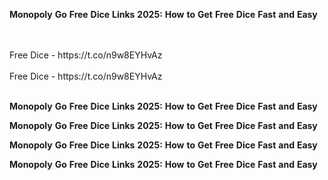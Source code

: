 <strong>Monopoly</strong> <strong>Go</strong> <strong>Free</strong> <strong>Dice</strong> <strong>Links</strong> <strong>2025:</strong> <strong>How</strong> <strong>to</strong> <strong>Get</strong> <strong>Free</strong> <strong>Dice</strong> <strong>Fast</strong> <strong>and</strong> <strong>Easy</strong>

<br>
<br>Free Dice - https://t.co/n9w8EYHvAz
<br>
<br>Free Dice - https://t.co/n9w8EYHvAz
<br>
<br>

<strong>Monopoly</strong> <strong>Go</strong> <strong>Free</strong> <strong>Dice</strong> <strong>Links</strong> <strong>2025:</strong> <strong>How</strong> <strong>to</strong> <strong>Get</strong> <strong>Free</strong> <strong>Dice</strong> <strong>Fast</strong> <strong>and</strong> <strong>Easy</strong>

<strong>Monopoly</strong> <strong>Go</strong> <strong>Free</strong> <strong>Dice</strong> <strong>Links</strong> <strong>2025:</strong> <strong>How</strong> <strong>to</strong> <strong>Get</strong> <strong>Free</strong> <strong>Dice</strong> <strong>Fast</strong> <strong>and</strong> <strong>Easy</strong>

<strong>Monopoly</strong> <strong>Go</strong> <strong>Free</strong> <strong>Dice</strong> <strong>Links</strong> <strong>2025:</strong> <strong>How</strong> <strong>to</strong> <strong>Get</strong> <strong>Free</strong> <strong>Dice</strong> <strong>Fast</strong> <strong>and</strong> <strong>Easy</strong>

<strong>Monopoly</strong> <strong>Go</strong> <strong>Free</strong> <strong>Dice</strong> <strong>Links</strong> <strong>2025:</strong> <strong>How</strong> <strong>to</strong> <strong>Get</strong> <strong>Free</strong> <strong>Dice</strong> <strong>Fast</strong> <strong>and</strong> <strong>Easy</strong>
